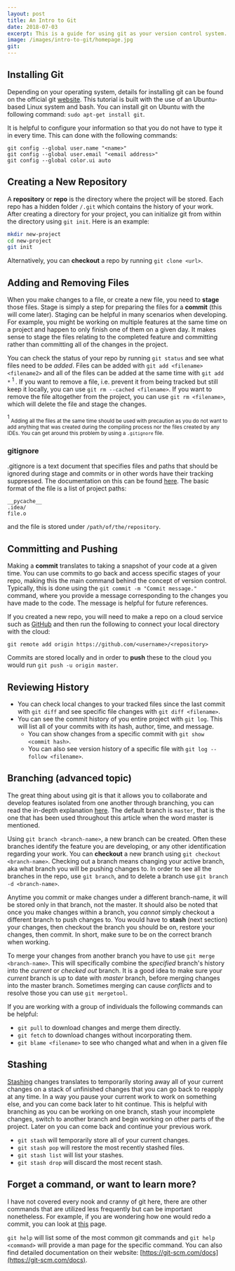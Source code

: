 ```yaml
---
layout: post
title: An Intro to Git
date: 2018-07-03
excerpt: This is a guide for using git as your version control system.
image: /images/intro-to-git/homepage.jpg
git:
---
```


## Installing Git

Depending on your operating system, details for installing git can be found on the official git [website](https://git-scm.com/book/en/v2/Getting-Started-Installing-Git).
This tutorial is built with the use of an Ubuntu-based Linux system and bash.
You can install git on Ubuntu with the following command: `sudo apt-get install git`.

It is helpful to configure your information so that you do not have to type it in every time. This can done with the following commands:
```
git config --global user.name "<name>"
git config --global user.email "<email address>"
git config --global color.ui auto
```

## Creating a New Repository
A __repository__ or __repo__ is the directory where the project will be stored. Each repo has a hidden folder `/.git` which contains the history of your work. After creating a directory for your project, you can initialize git from within the directory using `git init`. Here is an example:

```bash
mkdir new-project
cd new-project
git init
```

Alternatively, you can __checkout__ a repo by running `git clone <url>`.

## Adding and Removing Files
When you make changes to a file, or create a new file, you need to __stage__ those files. Stage is simply a step for preparing the files for a __commit__ (this will come later). Staging can be helpful in many scenarios when developing. For example, you might be working on multiple features at the same time on a project and happen to only finish one of them on a given day. It makes sense to stage the files relating to the completed feature and committing  rather than committing all of the changes in the project.

You can check the status of your repo by running `git status` and see what files need to be _added_. Files can be added with `git add <filename> <filename2>` and all of the files can be added at the same time with `git add *`<sup> 1 </sup>. If you want to remove a file, i.e. prevent it from being tracked but still keep it locally, you can use `git rm --cached <filename>`. If you want to remove the file altogether from the project, you can use `git rm <filename>`, which will delete the file and stage the changes.

<sup> 1 </sup> <sub>Adding all the files at the same time should be used with precaution as you do not want to add anything that was created during the compiling process nor the files created by any IDEs. You can get around this problem by using a `.gitignore` file.</sub>

### gitignore
.gitignore is a text document that specifies files and paths that should be ignored during stage and commits or in other words have their tracking suppressed. The documentation on this can be found [here](https://git-scm.com/docs/gitignore). The basic format of the file is a list of project paths:
```
__pycache__
.idea/
file.o
```
and the file is stored under `/path/of/the/repository`.

## Committing and Pushing
Making a __commit__ translates to taking a snapshot of your code at a given time. You can use commits to go back and access specific stages of your repo, making this the main command behind the concept of version control. Typically, this is done using the `git commit -m "Commit message."` command, where you provide a message corresponding to the changes you have made to the code. The message is helpful for future references.

If you created a new repo, you will need to make a repo on a cloud service such as [GitHub](https://github.com) and then run the following to connect your local directory with the cloud:
```
git remote add origin https://github.com/<username>/<repository>
```
Commits are stored locally and in order to __push__ these to the cloud you would run `git push -u origin master`.

## Reviewing History
 - You can check local changes to your tracked files since the last commit with `git diff` and see specific file changes with `git diff <filename>`.
 - You can see the  commit history of you entire project with `git log`. This will list all of your commits with its hash, author, time, and message.
    - You can show changes from a specific commit with `git show <commit hash>`.
    - You can also see version history of a specific file with `git log --follow <filename>`.

## Branching (advanced topic)
The great thing about using git is that it allows you to collaborate and develop features isolated from one another through branching, you can read the in-depth explanation [here](https://git-scm.com/book/en/v1/Git-Branching). The default branch is `master`, that is the one that has been used throughout this article when the word master is mentioned.

Using `git branch <branch-name>`, a new branch can be created. Often these branches identify the feature you are developing, or any other identification regarding your work. You can __checkout__ a new branch using `git checkout <branch-name>`. Checking out a branch means changing your active branch, aka what branch you will be pushing changes to. In order to see all the branches in the repo, use `git branch`, and to delete a branch use `git branch -d <branch-name>`.

Anytime you commit or make changes under a different branch-name, it will be stored only in that branch, not the master. It should also be noted that once you make changes within a branch, you _cannot_ simply checkout a different branch to push changes to. You would have to __stash__ (next section) your changes, then checkout the branch you should be on, restore your changes, then commit. In short, make sure to be on the correct branch when working.

To merge your changes from another branch you have to use `git merge <branch-name>`. This will specifically combine the _specified_ branch's history into the _current_ or _checked out_ branch. It is a good idea to make sure your _current_ branch is up to date with _master_ branch, before merging changes into the master branch. Sometimes merging can cause _conflicts_ and to resolve those you can use `git mergetool`.

If you are working with a group of individuals the following commands can be helpful:
 - `git pull` to download changes and merge them directly.
 - `git fetch` to download changes without incorporating them.
 - `git blame <filename>` to see who changed what and when in a given file

## Stashing
[Stashing](https://git-scm.com/book/en/v1/Git-Tools-Stashing) changes translates to temporarily storing away all of your current changes on a stack of unfinished changes that you can go back to reapply at any time. In a way you pause your current work to work on something else, and you can come back later to hit continue. This is helpful with branching as you can be working on one branch, stash your incomplete changes, switch to another branch and begin working on other parts of the project. Later on you can come back and continue your previous work.

- `git stash` will temporarily store all of your current changes.
- `git stash pop` will restore the most recently stashed files.
- `git stash list` will list your stashes.
- `git stash drop` will discard the most recent stash.

## Forget a command, or want to learn more?
I have not covered every nook and cranny of git here, there are other commands that are utilized less frequently but can be important nonetheless. For example, if you are wondering how one would redo a commit, you can look at [this](https://git-scm.com/docs/git-reset) page.

`git help` will list some of the most common git commands and `git help <command>` will provide a man page for the specific command. You can also find detailed documentation on their website: [https://git-scm.com/docs](https://git-scm.com/docs).
